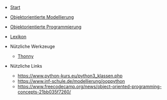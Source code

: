 * [Start](/Softwaretechnik/index.md)
* [Objektorientierte Modellierung](/Softwaretechnik/OOM.md)
* [Objektorientierte Programmierung](/Softwaretechnik/OOP.md)
* [Lexikon](/Softwaretechnik/Lexikon.md)
* Nützliche Werkzeuge

  * [Thonny](https://thonny.org/)
* Nützliche Links
  * https://www.python-kurs.eu/python3_klassen.php 
  * https://www.inf-schule.de/modellierung/ooppython
  * https://www.freecodecamp.org/news/object-oriented-programming-concepts-21bb035f7260/

